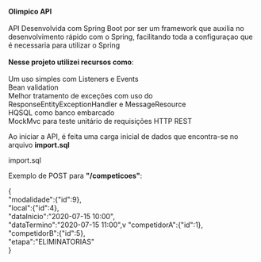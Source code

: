 
<b>Olimpico API</b>
<br><br>
API Desenvolvida com Spring Boot por ser um framework que auxilia no desenvolvimento rápido com o Spring, facilitando toda a configuraçao que é necessaria para utilizar o Spring
<br><br>
<b>Nesse projeto utilizei recursos como</b>:<br>
<br>
Um uso simples com Listeners e Events<br>
Bean validation<br>
Melhor tratamento de exceções com uso do ResponseEntityExceptionHandler e MessageResource<br>
HQSQL como banco embarcado<br>
MockMvc para teste unitário de requisições HTTP REST<br>


Ao iniciar a API, é feita uma carga inicial de dados que encontra-se no arquivo <b>import.sql</b> <br>

import.sql

Exemplo de POST para <b>"/competicoes"</b>:
<br>

{<br>
  "modalidade":{"id":9},<br>
  "local":{"id":4},<br>
  "dataInicio":"2020-07-15 10:00",<br>
  "dataTermino":"2020-07-15 11:00",v
  "competidorA":{"id":1},<br>
  "competidorB":{"id":5},<br>
  "etapa":"ELIMINATORIAS"<br>
}<br>
